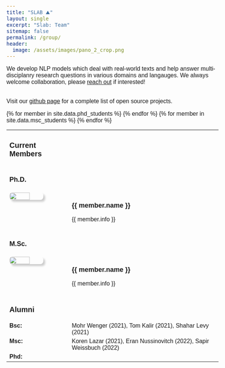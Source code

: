```yaml
---
title: "SLAB ⛰️"
layout: single
excerpt: "Slab: Team"
sitemap: false
permalink: /group/
header:
  image: /assets/images/pano_2_crop.png
---
```

<head>
  <meta name="viewport" content="width=device-width, initial-scale=2">
  <link rel="stylesheet" href="https://maxcdn.bootstrapcdn.com/bootstrap/3.3.7/css/bootstrap.min.css">
  <script src="https://ajax.googleapis.com/ajax/libs/jquery/3.1.1/jquery.min.js"></script>
  <script src="https://maxcdn.bootstrapcdn.com/bootstrap/3.3.7/js/bootstrap.min.js"></script>
  <style>
        body {
           font-size: 16px !important;
           color: #2020131;
           font-family: Nunito, sans-serif;
         }
         h3 {
           font-size: 18px;                   
         }
         h2 {
           font-size: 20px;
         }
         h1 {
           font-size: 22px;
         }

table {
        border-collapse: separate;
                border-spacing: 10px 10px;
        }
  </style>

</head>

<div>
We develop NLP models which deal with real-world texts and help answer multi-disciplanry research questions in various domains and langauges. We always welcome collaboration, please <a href="mailto:gabriel.stanovsky@mail.huji.ac.il" target="_blank">reach out</a> if interested! <br><br>

Visit our <a href="https://github.com/SLAB-NLP" target="_blank">github page</a> for a complete list of open source projects.
</div>

<table>
<tr>
<td style="border-bottom: 0;">
<h2> Current Members</h2>
</td>
</tr>

<tr>
<td style="border-bottom: 0;">
<h3> Ph.D. </h3>
</td>
</tr>
{% for member in site.data.phd_students %}
<tr>
<td style="vertical-align:top; border-bottom: 0; width:5%;">
  <img src="{{ site.url }}{{ site.baseurl }}/images/teampic/{{ member.photo }}" class="img-responsive" width="60%" style="float: left; margin-right: 2rem; border-radius: 8px; box-shadow: 5px 5px 5px #ccc;" />
</td>
<td style="vertical-align:top; border-bottom: 0;width:85%;">
  <h3> {{ member.name }} </h3>
  <p style="font-size:16px;">
    {{ member.info }}
  </p>
</td>
<td></td>
</tr>
<tr></tr>
{% endfor %}

<tr>
<td style="border-bottom: 0;">
<h3> M.Sc. </h3>
</td>
</tr>
{% for member in site.data.msc_students %}
<tr>
<td style="vertical-align:top; border-bottom: 0; width:5%;">
  <img src="{{ site.url }}{{ site.baseurl }}/images/teampic/{{ member.photo }}" class="img-responsive" width="60%" style="float: left; margin-right: 2rem; border-radius: 8px; box-shadow: 5px 5px 5px #ccc;" />
</td>
<td style="vertical-align:top; border-bottom: 0;width:85%;">
  <h3> {{ member.name }} </h3>
  <p style="font-size:16px;">
    {{ member.info }}
  </p>
</td>
<td></td>
</tr>
{% endfor %}

<!--
<tr>
<td style="border-bottom: 0;">
<h3> B.Sc. </h3>
</td>
</tr>
{% for member in site.data.bsc_students %}
<tr>
<td style="vertical-align:top; border-bottom: 0; width:5%;">
  <img src="{{ site.url }}{{ site.baseurl }}/images/teampic/{{ member.photo }}" class="img-responsive" width="60%" style="float: left; margin-right: 2rem; border-radius: 8px; box-shadow: 5px 5px 5px #ccc;" />
</td>
<td style="vertical-align:top; border-bottom: 0;width:85%;">
  <h3> {{ member.name }} </h3>
  <p style="font-size:16px;">
    {{ member.info }}
  </p>
</td>
<td></td>
</tr>
{% endfor %}
-->

<br/>

<tr>
        <td style="vertical-align:top; border-bottom: 0;">
            <h2> Alumni </h2>
        </td>
</tr>

<tr>
        <td style="vertical-align:top; border-bottom: 0;width:30%;">
            <font style="font-size:16px">
              <b>Bsc:</b>
            </font>
        </td>
        <td style="vertical-align:top; border-bottom: 0;width:30%;">
             <font style="font-size:16px">
               Mohr Wenger (2021), Tom Kalir (2021), Shahar Levy (2021)
            </font>
        </td>
</tr>

<tr>
        <td style="vertical-align:top; border-bottom: 0;width:30%;">
        <font style="font-size:16px">
        <b>Msc:</b>
        </font>
        </td>
        <td style="vertical-align:top; border-bottom: 0;width:30%;">
             <font style="font-size:16px">
               Koren Lazar (2021), Eran Nussinovitch (2022), Sapir Weissbuch (2022)
            </font>
        </td>

</tr>

<tr>
        <td style="vertical-align:top; border-bottom: 0;width:30%;">
        <font style="font-size:16px">
            <b>Phd:</b>
        </font>
       </td>

</tr>



</table>




